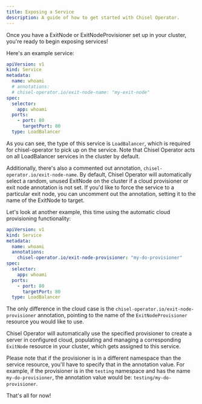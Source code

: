 ```yaml
---
title: Exposing a Service
description: A guide of how to get started with Chisel Operator.
---
```


Once you have a ExitNode or ExitNodeProvisioner set up in your cluster, you're ready to begin exposing services!

Here's an example service:

```yaml
apiVersion: v1
kind: Service
metadata:
  name: whoami
  # annotations:
  # chisel-operator.io/exit-node-name: "my-exit-node"
spec:
  selector:
    app: whoami
  ports:
    - port: 80
      targetPort: 80
  type: LoadBalancer
```

As you can see, the type of this service is `LoadBalancer`, which is required for chisel-operator to pick up on the service.
Note that Chisel Operator acts on all LoadBalancer services in the cluster by default.

Additionally, there's also a commented out annotation, `chisel-operator.io/exit-node-name`.
By default, Chisel Operator will automatically select a random, unused ExitNode on the cluster if a cloud provisioner or exit node annotation is not set.
If you'd like to force the service to a particular exit node, you can uncomment out the annotation, setting it to the name of the ExitNode to target.

<!-- TODO: cross namespace -->

Let's look at another example, this time using the automatic cloud provisioning functionality:

```yaml
apiVersion: v1
kind: Service
metadata:
  name: whoami
  annotations:
    chisel-operator.io/exit-node-provisioner: "my-do-provisioner"
spec:
  selector:
    app: whoami
  ports:
    - port: 80
      targetPort: 80
  type: LoadBalancer
```

The only difference in the cloud case is the `chisel-operator.io/exit-node-provisioner` annotation, pointing to the name of the `ExitNodeProvisioner` resource you would like to use.

Chisel Operator will automatically use the specified provisioner to create a server in configured cloud, populating and managing a corresponding `ExitNode` resource in your cluster, which gets assigned to this service.

Please note that if the provisioner is in a different namespace than the service resource, you'll have to specify that in the annotation value.
For example, if the provisioner is in the `testing` namespace and has the name `my-do-provisioner`, the annotation value would be: `testing/my-do-provisioner`.

That's all for now!
